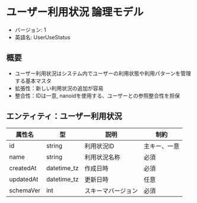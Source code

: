 # ユーザー利用状況 論理モデル

- バージョン: 1
- 英語名: UserUseStatus

## 概要

- ユーザー利用状況はシステム内でユーザーの利用状態や利用パターンを管理する基本マスタ
- 拡張性：新しい利用状況の追加が容易
- 整合性：IDは一意, nanoidを使用する、ユーザーとの参照整合性を担保

## エンティティ：ユーザー利用状況

| 属性名    | 型          | 説明               | 制約         |
| --------- | ----------- | ------------------ | ------------ |
| id        | string      | 利用状況ID         | 主キー、一意 |
| name      | string      | 利用状況名称       | 必須         |
| createdAt | datetime_tz | 作成日時           | 必須         |
| updatedAt | datetime_tz | 更新日時           | 任意         |
| schemaVer | int         | スキーマバージョン | 必須         |
